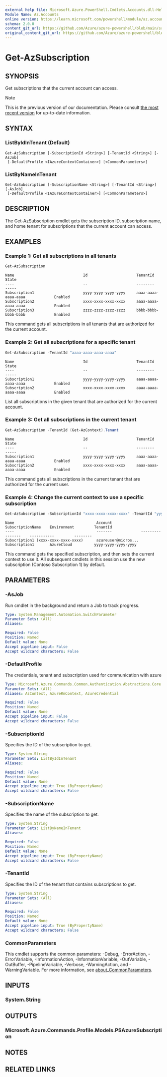 ```yaml
---
external help file: Microsoft.Azure.PowerShell.Cmdlets.Accounts.dll-Help.xml
Module Name: Az.Accounts
online version: https://learn.microsoft.com/powershell/module/az.accounts/get-azsubscription
schema: 2.0.0
content_git_url: https://github.com/Azure/azure-powershell/blob/main/src/Accounts/Accounts/help/Get-AzSubscription.md
original_content_git_url: https://github.com/Azure/azure-powershell/blob/main/src/Accounts/Accounts/help/Get-AzSubscription.md
---
```


# Get-AzSubscription

## SYNOPSIS
Get subscriptions that the current account can access.

> [!NOTE]
>This is the previous version of our documentation. Please consult [the most recent version](/powershell/module/az.accounts/get-azsubscription) for up-to-date information.

## SYNTAX

### ListByIdInTenant (Default)
```
Get-AzSubscription [-SubscriptionId <String>] [-TenantId <String>] [-AsJob]
 [-DefaultProfile <IAzureContextContainer>] [<CommonParameters>]
```

### ListByNameInTenant
```
Get-AzSubscription [-SubscriptionName <String>] [-TenantId <String>] [-AsJob]
 [-DefaultProfile <IAzureContextContainer>] [<CommonParameters>]
```

## DESCRIPTION
The Get-AzSubscription cmdlet gets the subscription ID, subscription
name, and home tenant for subscriptions that the current account can
access.

## EXAMPLES

### Example 1: Get all subscriptions in all tenants
```powershell
Get-AzSubscription
```

```Output
Name                               Id                      TenantId                        State
----                               --                      --------                        -----
Subscription1                      yyyy-yyyy-yyyy-yyyy     aaaa-aaaa-aaaa-aaaa             Enabled
Subscription2                      xxxx-xxxx-xxxx-xxxx     aaaa-aaaa-aaaa-aaaa             Enabled
Subscription3                      zzzz-zzzz-zzzz-zzzz     bbbb-bbbb-bbbb-bbbb             Enabled
```

This command gets all subscriptions in all tenants that are authorized for
the current account.

### Example 2: Get all subscriptions for a specific tenant
```powershell
Get-AzSubscription -TenantId "aaaa-aaaa-aaaa-aaaa"
```

```Output
Name                               Id                      TenantId                        State
----                               --                      --------                        -----
Subscription1                      yyyy-yyyy-yyyy-yyyy     aaaa-aaaa-aaaa-aaaa             Enabled
Subscription2                      xxxx-xxxx-xxxx-xxxx     aaaa-aaaa-aaaa-aaaa             Enabled
```

List all subscriptions in the given tenant that are authorized for the
current account.

### Example 3: Get all subscriptions in the current tenant
```powershell
Get-AzSubscription -TenantId (Get-AzContext).Tenant
```

```Output
Name                               Id                      TenantId                        State
----                               --                      --------                        -----
Subscription1                      yyyy-yyyy-yyyy-yyyy     aaaa-aaaa-aaaa-aaaa             Enabled
Subscription2                      xxxx-xxxx-xxxx-xxxx     aaaa-aaaa-aaaa-aaaa             Enabled
```

This command gets all subscriptions in the current tenant that are
authorized for the current user.

### Example 4: Change the current context to use a specific subscription
```powershell
Get-AzSubscription -SubscriptionId "xxxx-xxxx-xxxx-xxxx" -TenantId "yyyy-yyyy-yyyy-yyyy" | Set-AzContext
```

```Output
Name                                     Account             SubscriptionName    Environment         TenantId
----                                     -------             ----------------    -----------         --------
Subscription1 (xxxx-xxxx-xxxx-xxxx)      azureuser@micros... Subscription1       AzureCloud          yyyy-yyyy-yyyy-yyyy
```

This command gets the specified subscription, and then sets the current
context to use it. All subsequent cmdlets in this session use the new
subscription (Contoso Subscription 1) by default.

## PARAMETERS

### -AsJob
Run cmdlet in the background and return a Job to track progress.

```yaml
Type: System.Management.Automation.SwitchParameter
Parameter Sets: (All)
Aliases:

Required: False
Position: Named
Default value: None
Accept pipeline input: False
Accept wildcard characters: False
```

### -DefaultProfile
The credentials, tenant and subscription used for communication with azure

```yaml
Type: Microsoft.Azure.Commands.Common.Authentication.Abstractions.Core.IAzureContextContainer
Parameter Sets: (All)
Aliases: AzContext, AzureRmContext, AzureCredential

Required: False
Position: Named
Default value: None
Accept pipeline input: False
Accept wildcard characters: False
```

### -SubscriptionId
Specifies the ID of the subscription to get.

```yaml
Type: System.String
Parameter Sets: ListByIdInTenant
Aliases:

Required: False
Position: Named
Default value: None
Accept pipeline input: True (ByPropertyName)
Accept wildcard characters: False
```

### -SubscriptionName
Specifies the name of the subscription to get.

```yaml
Type: System.String
Parameter Sets: ListByNameInTenant
Aliases:

Required: False
Position: Named
Default value: None
Accept pipeline input: True (ByPropertyName)
Accept wildcard characters: False
```

### -TenantId
Specifies the ID of the tenant that contains subscriptions to get.

```yaml
Type: System.String
Parameter Sets: (All)
Aliases:

Required: False
Position: Named
Default value: None
Accept pipeline input: True (ByPropertyName)
Accept wildcard characters: False
```

### CommonParameters
This cmdlet supports the common parameters: -Debug, -ErrorAction, -ErrorVariable, -InformationAction, -InformationVariable, -OutVariable, -OutBuffer, -PipelineVariable, -Verbose, -WarningAction, and -WarningVariable. For more information, see [about_CommonParameters](http://go.microsoft.com/fwlink/?LinkID=113216).

## INPUTS

### System.String

## OUTPUTS

### Microsoft.Azure.Commands.Profile.Models.PSAzureSubscription

## NOTES

## RELATED LINKS

